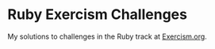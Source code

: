 # Ruby Exercism Challenges

My solutions to challenges in the Ruby track at [Exercism.org](https://exercism.org/tracks/ruby).
